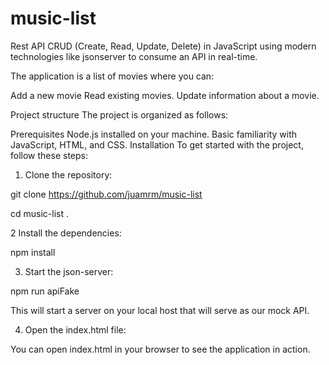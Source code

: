 # music-list

Rest API CRUD (Create, Read, Update, Delete) in JavaScript using modern technologies like jsonserver to consume an API in real-time.

The application is a list of movies where you can:

Add a new movie
Read existing movies.
Update information about a movie.

Project structure
The project is organized as follows:

Prerequisites
Node.js installed on your machine.
Basic familiarity with JavaScript, HTML, and CSS.
Installation
To get started with the project, follow these steps:

1. Clone the repository:

git clone https://github.com/juamrm/music-list

cd music-list .

2 Install the dependencies:

npm install

3. Start the json-server:

npm run apiFake

This will start a server on your local host that will serve as our mock API.

4. Open the index.html file:

You can open index.html in your browser to see the application in action.
